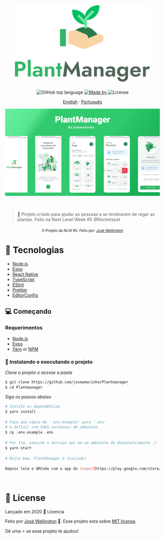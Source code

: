 <h1 align="center">
    <img alt="PlantManager" title="PlantManager" src=".github/logo.svg" />
</h1>

<div align="center">
    <img alt="GitHub top language" src="https://img.shields.io/github/languages/top/josewmarinho/Plantmanager?color=G&label=Typescript&style=flat-square">
    <a href="https://www.linkedin.com/in/josewportomarinhojr/" target="_blank" rel="josewportomarinhojr">
      <img alt="Made by" src="https://img.shields.io/badge/Made%20by-Jos%C3%A9%20Wellington-%23green">
    </a>
    <img alt="License" src="https://img.shields.io/badge/License-MIT-green">
  </p>
</div>

<p align="center">
    <a href="README.md">English</a>
    ·
    <a href="README-pt.md">Português</a>
 </p>

<div align="center">
  <img src=".github/lading.png" width="700" />
</div>

<br>
<br>

> :rocket: Projeto criado para ajudar as pessoas a se lembrarem de regar as plantas. Feito na Next Level Week #5 @Rocketseat

<div align="center">
  <sub>O Projeto da NLW #5. Feito por:
    <a href="https://github.com/josewmarinho">José Wellington</a>
  </sub>
</div>

# 🚀 Tecnologias

  - [Node.js](https://nodejs.org/en/)
  - [Expo](https://expo.io/)
  - [React Native](https://reactnative.dev/)
  - [TypeScript](https://www.typescriptlang.org/)
  - [ESlint](https://eslint.org/)
  - [Prettier](https://prettier.io/)
  - [EditorConfig](https://editorconfig.org/)


## 💻 Começando

### Requerimentos

- [Node.js](https://nodejs.org/en/)
- [Expo](https://expo.io/)
- [Yarn](https://classic.yarnpkg.com/) or [NPM](https://www.npmjs.com/)

### 📱  Instalando e executando o projeto

*Clone o projeto e acesse a pasta*

```bash
$ git clone https://github.com/josewmarinho/Plantmanager
$ cd Plantmanager
```

*Siga os passos abaixo*

```bash
# Instale as dependências
$ yarn install

# Faça uma cópia de '.env.example' para '.env'
# e definir com SUAS variáveis ​​de ambiente.
$ cp .env.example .env

# Por fim, execute o serviço api em um ambiente de desenvolvimento :)
$ yarn start

# Muito bem, PlantManager é iniciado!

Depois leia o QRCode com o app do [expo](https://play.google.com/store/apps/details?id=host.exp.exponent) ou rode em um emulador.
```
<br>

# :closed_book: License

Lançado em 2020 :closed_book: Licencia

Feito por [José Wellington](https://github.com/josewmarinho) 🚀.
Esse projeto esta sobre [MIT license](./LICENSE).

Dê uma ⭐️ se esse projeto te ajudou!
